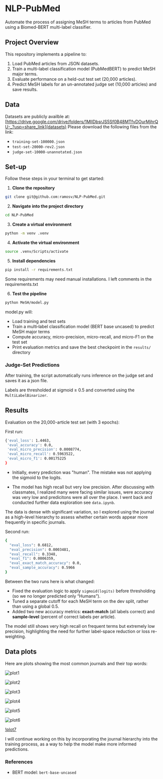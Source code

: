 # NLP-PubMed

Automate the process of assigning MeSH terms to articles from PubMed using a Biomed-BERT multi-label classifier.

## Project Overview

This repository implements a pipeline to:

1. Load PubMed articles from JSON datasets.
2. Train a multi-label classification model (PubMedBERT) to predict MeSH major terms.
3. Evaluate performance on a held-out test set (20,000 articles).
4. Predict MeSH labels for an un-annotated judge set (10,000 articles) and save results.

## Data

Datasets are publicly availble at: [https://drive.google.com/drive/folders/1MlIDbsrJS5Sf0B48MTfvDOurMjhrQU-_?usp=share_link](datasets)
Please download the following files from the link:

- `training-set-100000.json`
- `test-set-20000-rev2.json`
- `judge-set-10000-unannotated.json`

## Set-up

Follow these steps in your terminal to get started:

1. **Clone the repository**
```bash
git clone git@github.com:ramosv/NLP-PubMed.git
```

2. **Navigate into the project directory**
```bash
cd NLP-PubMed
```

3. **Create a virtual environment**
```bash
python -m venv .venv
```

4. **Activate the virtual environment**
```bash
source .venv/Scripts/activate
```

5. **Install dependencies**
```bash
pip install -r requirements.txt
```
Some requirements may need manual installations. I left comments in the requirements.txt

6. **Test the pipeline**
```bash
python MeSH/model.py
```

model.py will:

- Load training and test sets
- Train a multi‑label classification model (BERT base uncased) to predict MeSH major terms  
- Compute accuracy, micro-precision, micro-recall, and micro-F1 on the test set
- Print evaluation metrics and save the best checkpoint in the `results/` directory

### Judge-Set Predictions

After training, the script automatically runs inference on the judge set and saves it as a json file.

Labels are thresholded at sigmoid ≥ 0.5 and converted using the `MultiLabelBinarizer`.

## Results

Evaluation on the 20,000-article test set (with 3 epochs):

First run:
```bash
{'eval_loss': 1.4463,
 'eval_accuracy': 0.0,
 'eval_micro_precision': 0.0008774,
 'eval_micro_recall': 0.5963522,
 'eval_micro_f1': 0.00175225
}
```
- Initially, every prediction was "human". The mistake was not applying the sigmoid to the logits.

- The model has high recall but very low precision. After discussing with classmates, I realized many were facing similar issues, were accuracy was very low and predicitons were all over the place. I went back and conducted further data exploration see `data.ipynb`.

The data is dense with significant variation, so I explored using the journal as a high-level hierarchy to assess whether certain words appear more frequently in specific journals.

Second run:
```bash
{
  "eval_loss": 0.6812,
  "eval_precision": 0.0003481,
  "eval_recall": 0.3348,
  "eval_f1": 0.0006359,
  "eval_exact_match_accuracy": 0.0,
  "eval_sample_accuracy": 0.5966
}
```

Between the two runs here is what changed:

- Fixed the evaluation logic to apply `sigmoid(logits)` before thresholding (so we no longer predicted only “Humans”).  
- Tuned a separate cutoff for each MeSH term on the dev split, rather than using a global 0.5.  
- Added two new accuracy metrics: **exact-match** (all labels correct) and **sample-level** (percent of correct labels per article). 

The model still shows very high recall on frequent terms but extremely low precision, highlighting the need for further label-space reduction or loss re-weighting.

## Data plots

Here are plots showing the most common journals and their top words:

![plot1](plots/1.png)

![plot2](plots/2.png)

![plot3](plots/3.png)

![plot4](plots/4.png)

![plot5](plots/5.png)

![plot6](plots/6.png)

[!plot7](plots/7.png)


I will continue working on this by incorporating the journal hierarchy into the training process, as a way to help the model make more informed predictions.

### References

- BERT model: `bert-base-uncased`




